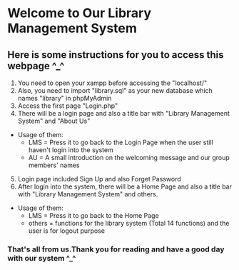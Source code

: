 # Welcome to Our Library Management System

## Here is some instructions for you to access this webpage ^_^

1. You need to open your xampp before accessing the "localhost/"
2. Also, you need to import "library.sql" as your new database which names "library" in phpMyAdmin
3. Access the first page "Login.php"
4. There will be a login page and also a title bar with "Library Management System" and "About Us"
  - Usage of them:
    - LMS = Press it to go back to the Login Page when the user still haven't login into the system 
    - AU = A small introduction on the welcoming message and our group members' names
5. Login page included Sign Up and also Forget Password
6. After login into the system, there will be a Home Page and also a title bar with "Library Management System" and others.
 - Usage of them:
    - LMS = Press it to go back to the Home Page  
    - others = functions for the library system (Total 14 functions) and the user is for logout purpose

### That's all from us.Thank you for reading and have a good day with our system ^_^
